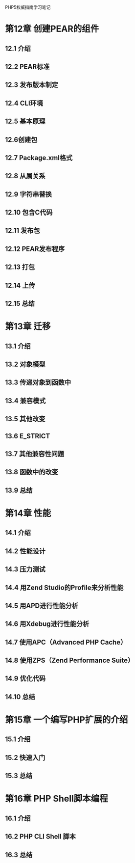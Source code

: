 PHP5权威指南学习笔记
# 第12章 创建PEAR的组件
## 12.1 介绍
## 12.2 PEAR标准
## 12.3 发布版本制定
## 12.4 CLI环境
## 12.5 基本原理
## 12.6创建包
## 12.7 Package.xml格式
## 12.8 从属关系
## 12.9 字符串替换
## 12.10 包含C代码
## 12.11 发布包
## 12.12 PEAR发布程序
## 12.13 打包
## 12.14 上传
## 12.15 总结

# 第13章 迁移
## 13.1 介绍
## 13.2 对象模型
## 13.3 传递对象到函数中
## 13.4 兼容模式
## 13.5 其他改变
## 13.6 E_STRICT
## 13.7 其他兼容性问题
## 13.8 函数中的改变
## 13.9 总结

# 第14章 性能
## 14.1 介绍
## 14.2 性能设计
## 14.3 压力测试
## 14.4 用Zend Studio的Profile来分析性能
## 14.5 用APD进行性能分析
## 14.6 用Xdebug进行性能分析
## 14.7 使用APC（Advanced PHP Cache）
## 14.8 使用ZPS（Zend Performance Suite）
## 14.9 优化代码
## 14.10 总结

# 第15章 一个编写PHP扩展的介绍
## 15.1 介绍
## 15.2 快速入门
## 15.3 总结

# 第16章 PHP Shell脚本编程
## 16.1 介绍
## 16.2 PHP CLI Shell 脚本
## 16.3 总结